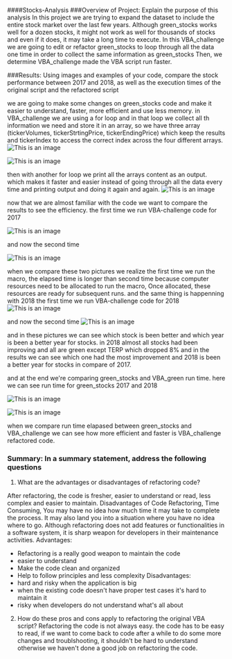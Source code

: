 ####Stocks-Analysis
###Overview of Project: Explain the purpose of this analysis
In this project we are trying to expand the dataset to include the entire stock market over the last few years. Although  green_stocks works well for a dozen stocks, it might not work as well for thousands of stocks and even if it does, it may take a long time to execute.
In this VBA_challenge we are going to edit or refactor green_stocks to loop through all the data one time in order to collect the same information as green_stocks Then, we determine VBA_challenge made the VBA script run faster.


###Results: Using images and examples of your code, compare the stock performance between 2017 and 2018, as well as the execution times of the original script and the refactored script

we are going to make some changes on green_stocks code and make it easier to understand, faster, more efficient and use less memory. in VBA_challenge we are using a for loop and in that loop we collect all th information we need and store it in an array, so we have three array (tickerVolumes, tickerStrtingPrice, tickerEndingPrice) which keep the results and tickerIndex to access the correct index across the four different arrays.
![This is an image](https://C:\Users\Owner\Desktop\data\stocks-analysis\green_stocks\Resources\ticker.png)

![This is an image](firstloop.png)

 then with another for loop we print all the arrays content as an output. which makes it faster and easier instead of going through all the data every time and printing output and doing it again and again.
![This is an image](output.png)

now that we are almost familiar with the code we want to compare the results to see the efficiency.
the first time we run VBA-challenge code for 2017

![This is an image](VBA_challenge_2017.png)

and now the second time 

![This is an image](VBA_challenge2_2017.png)

when we compare these two pictures we realize the first time we run the macro, the elapsed time is longer than second time because computer resources need to be allocated to run the macro, Once allocated, these resources are ready for subsequent runs. and the same thing is happenning with 2018
the first time we run VBA-challenge code for 2018
![This is an image](VBA_challenge_2018.png)

and now the second time
![This is an image](VBA_challenge2_2018.png)

and in these pictures we can see which stock is been better and which year is been a better year for stocks. in 2018 almost all stocks had been improving and all are green except TERP which dropped 8% and in the results we can see which one had the most improvement and 2018 is been a better year for stocks in compare of 2017.

and at the end we're comparing green_stocks and VBA_green run time.
here we can see run time for green_stocks 2017 and 2018

![This is an image](green_2017.png)

![This is an image](green_2018.png)

when we compare run time elapased between green_stocks and VBA_challenge we can see how more efficient and faster is VBA_challenge refactored code.


### Summary: In a summary statement, address the following questions

1. What are the advantages or disadvantages of refactoring code?

 After refactoring, the code is fresher, easier to understand or read, less complex and easier to maintain. Disadvantages of Code Refactoring, Time Consuming, You may have no idea how much time it may take to complete the process. It may also land you into a situation where you have no idea where to go.
 Although refactoring does not add features or functionalities in a software system, it is sharp weapon for developers in their maintenance activities. 
 Advantages:
 - Refactoring is a really good weapon to maintain the code
 - easier to understand
 - Make the code clean and organized
 - Help to follow principles and less complexity
 Disadvantages:
 - hard and risky when the application is big
 - when the existing code doesn't have proper test cases it's hard to maintain it
 - risky when developers do not understand what's all about

2. How do these pros and cons apply to refactoring the original VBA script?
 Refactoring the code is not always easy. the code has to be easy to read, if we want to come back to code after a while to do some more changes and troublshooting, it shouldn't be hard to understand otherwise we haven't done a good job on refactoring the code.
